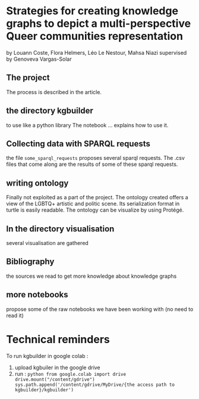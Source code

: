 # Strategies for creating knowledge graphs to depict a multi-perspective Queer communities representation
by Louann Coste, Flora Helmers, Léo Le Nestour, Mahsa Niazi
supervised by Genoveva Vargas-Solar

## The project
The process is described in the article. 

## the directory kgbuilder
to use like a python library
The notebook ... explains how to use it. 

## Collecting data with SPARQL requests
the file `some_sparql_requests` proposes several sparql requests.
The .csv files that come along are the results of some of these sparql requests.  

## writing ontology
Finally not exploited as a part of the project. The ontology created offers a view of the LGBTQ+ artistic and politic scene. Its serialization format in turtle is easily readable. 
The ontology can be visualize by using Protégé. 

## In the directory visualisation 
several visualisation are gathered

## Bibliography
the sources we read to get more knowledge about knowledge graphs 


## more notebooks
propose some of the raw notebooks we have been working with (no need to read it)

# Technical reminders
To run kgbuilder in google colab : 
1. upload kgbuiler in the google drive
2. run : ```python
    from google.colab import drive
    drive.mount("/content/gdrive")
    sys.path.append('/content/gdrive/MyDrive/{the access path to kgbuilder}/kgbuilder')```
